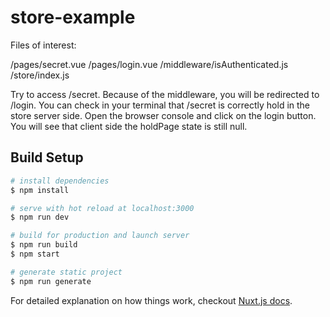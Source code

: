 # store-example

Files of interest:

/pages/secret.vue
/pages/login.vue
/middleware/isAuthenticated.js
/store/index.js

Try to access /secret. Because of the middleware, you will be redirected to /login.
You can check in your terminal that /secret is correctly hold in the store server side.
Open the browser console and click on the login button. You will see that client side the holdPage state is still null.

## Build Setup

``` bash
# install dependencies
$ npm install

# serve with hot reload at localhost:3000
$ npm run dev

# build for production and launch server
$ npm run build
$ npm start

# generate static project
$ npm run generate
```

For detailed explanation on how things work, checkout [Nuxt.js docs](https://nuxtjs.org).
